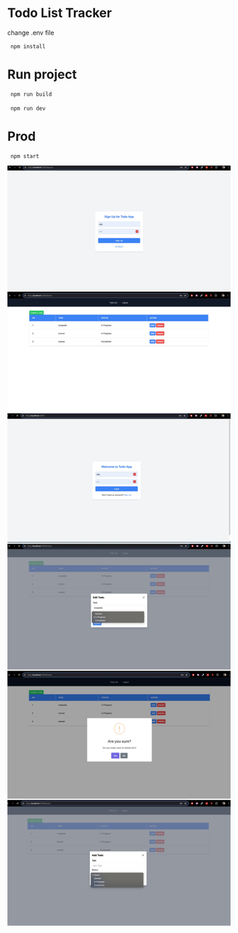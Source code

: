 # Todo List Tracker 


change .env file

```
 npm install
```
 # Run  project
```
 npm run build
 
 npm run dev
 ```

 # Prod
```
 npm start
```
![screenshot](./screenshots/screenshot.jpeg)
![screenshot](./screenshots/screenshot-1.jpeg)
![screenshot](./screenshots/screenshot-2.jpeg)
![screenshot](./screenshots/screenshot-3.jpeg)
![screenshot](./screenshots/screenshot-4.jpeg)
![screenshot](./screenshots/screenshot-5.jpeg)